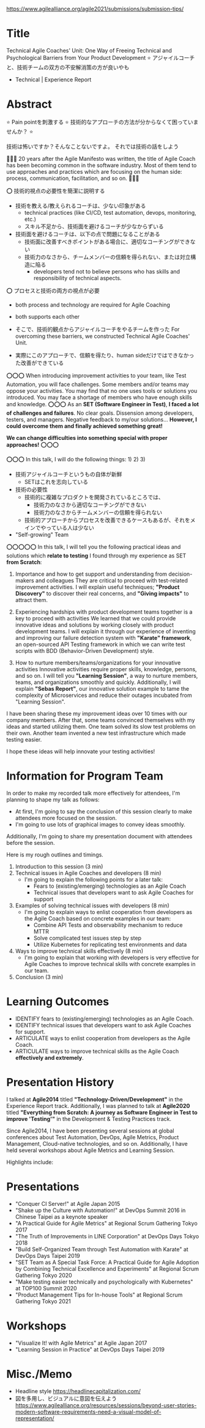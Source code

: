 
https://www.agilealliance.org/agile2021/submissions/submission-tips/


# Title
Technical Agile Coaches' Unit:
One Way of Freeing Technical and Psychological Barriers from Your Product Development
⭐️ アジャイルコーチと、技術チームの双方の不安解消策の方が良いやも
- Technical | Experience Report



# Abstract
⭐️ Pain pointを刺激する
⭐️ 技術的なアプローチの方法が分からなくて困っていませんか？ ⭐️

技術は怖いですか？そんなことないですよ。
それでは技術の話をしよう


🔵🔵🔵
20 years after the Agile Manifesto was written, the title of Agile Coach has been becoming common in the software industry. Most of them tend to use approaches and practices which are focusing on the human side: process, communication, facilitation, and so on.
🔵🔵🔵


⭕️ 技術的視点の必要性を簡潔に説明する
- 技術を教える/教えられるコーチは、少ない印象がある
    - technical practices (like CI/CD, test automation, devops, monitoring, etc.)
    - スキル不足から、技術面を避けるコーチが少なからずいる
- 技術面を避けるコーチは、以下の点で問題になることがある
    - 技術面に改善すべきポイントがある場合に、適切なコーチングができない
    - 技術力のなさから、チームメンバーの信頼を得られない、または対立構造に陥る
        - developers tend not to believe persons who has skills and responsibility of technical aspects.


⭕️ プロセスと技術の両方の視点が必要
- both process and technology are required for Agile Coaching
- both supports each other

- そこで、技術的観点からアジャイルコーチをやるチームを作った
For overcoming these barriers, we constructed Technical Agile Coaches' Unit.

- 実際にこのアプローチで、信頼を得たり、human sideだけではできなかった改善ができている



⭕️⭕️⭕️
When introducing improvement activities to your team, like Test Automation, you will face challenges. Some members and/or teams may oppose your activities. You may find that no one uses tools or solutions you introduced. You may face a shortage of members who have enough skills and knowledge.
⭕️⭕️⭕️
As an **SET (Software Engineer in Test)**, **I faced a lot of challenges and failures**. No clear goals. Dissension among developers, testers, and managers. Negative feedback to my/our solutions... **However, I could overcome them and finally achieved something great!**

**We can change difficulties into something special with proper approaches!**
⭕️⭕️⭕️






⭕️⭕️⭕️
In this talk, I will do the following things:
1)
2)
3)

- 技術アジャイルコーチというもの自体が新鮮
    - SETはこれを志向している
- 技術の必要性
    - 技術的に複雑なプロダクトを開発されているところでは、
        - 技術力のなさから適切なコーチングができない
        - 技術力のなさからチームメンバーの信頼を得られない
    - 技術的アプローチからプロセスを改善できるケースもあるが、それをメインでやっている人は少ない
- "Self-growing" Team


⭕️⭕️⭕️⭕️⭕️
In this talk, I will tell you the following practical ideas and solutions which **relate to testing** I found through my experience as SET **from Scratch**:

1) Importance and how to get support and understanding from decision-makers and colleagues
They are critical to proceed with test-related improvement activities. I will explain useful techniques; **"Product Discovery"** to discover their real concerns, and **"Giving impacts"** to attract them.

2) Experiencing hardships with product development teams together is a key to proceed with activities
We learned that we could provide innovative ideas and solutions by working closely with product development teams. I will explain it through our experience of inventing and improving our failure detection system with **"Karate" framework**, an open-sourced API Testing framework in which we can write test scripts with BDD (Behavior-Driven Development) style.

3) How to nurture members/teams/organizations for your innovative activities
Innovative activities require proper skills, knowledge, persons, and so on. I will tell you **"Learning Session"**, a way to nurture members, teams, and organizations smoothly and quickly. Additionally, I will explain **"Sebas Report"**, our innovative solution example to tame the complexity of Microservices and reduce their outages incubated from "Learning Session".

I have been sharing these my improvement ideas over 10 times with our company members. After that, some teams convinced themselves with my ideas and started utilizing them. One team solved its slow test problems on their own. Another team invented a new test infrastructure which made testing easier.

I hope these ideas will help innovate your testing activities!





# Information for Program Team
In order to make my recorded talk more effectively for attendees, I'm planning to shape my talk as follows:
- At first, I'm going to say the conclusion of this session clearly to make attendees more focused on the session.
- I'm going to use lots of graphical images to convey ideas smoothly.

Additionally, I'm going to share my presentation document with attendees before the session.

Here is my rough outlines and timings.

1. Introduction to this session (3 min)
2. Technical issues in Agile Coaches and developers (8 min)
    - I'm going to explain the following points for a later talk:
        - Fears to (existing/emerging) technologies as an Agile Coach
        - Technical issues that developers want to ask Agile Coaches for support
3. Examples of solving technical issues with developers (8 min)
    - I'm going to explain ways to enlist cooperation from developers as the Agile Coach based on concrete examples in our team:
        - Combine API Tests and observability mechanism to reduce MTTR
        - Solve complicated test issues step by step
        - Utilize Kubernetes for replicating test environments and data
4. Ways to improve technical skills effectively (8 min)
    - I'm going to explain that working with developers is very effective for Agile Coaches to improve technical skills with concrete examples in our team.
5. Conclusion (3 min)



# Learning Outcomes
- IDENTIFY fears to (existing/emerging) technologies as an Agile Coach.
- IDENTIFY technical issues that developers want to ask Agile Coaches for support.
- ARTICULATE ways to enlist cooperation from developers as the Agile Coach.
- ARTICULATE ways to improve technical skills as the Agile Coach **effectively and extremely**.



# Presentation History
I talked at **Agile2014** titled **"Technology-Driven/Development"** in the Experience Report track.
Additionally, I was planned to talk at **Agile2020** titled **"Everything from Scratch: A journey as Software Engineer in Test to improve 'Testing'"** in the Development & Testing Practices track.

Since Agile2014, I have been presenting several sessions at global conferences
about Test Automation, DevOps, Agile Metrics, Product Management, Cloud-native technologies, and so on.
Additionally, I have held several workshops about Agile Metrics and Learning Session.

Highlights include:

# Presentations
- "Conquer CI Server!" at Agile Japan 2015
- "Shake up the Culture with Automation!" at DevOps Summit 2016 in Chinese Taipei as a keynote speaker
- "A Practical Guide for Agile Metrics" at Regional Scrum Gathering Tokyo 2017
- "The Truth of Improvements in LINE Corporation" at DevOps Days Tokyo 2018
- "Build Self-Organized Team through Test Automation with Karate" at DevOps Days Taipei 2019
- "SET Team as A Special Task Force: A Practical Guide for Agile Adoption by Combining Technical Excellence and Experiments" at Regional Scrum Gathering Tokyo 2020
- "Make testing easier technically and psychologically with Kubernetes" at TOP100 Summit 2020
- "Product Management Tips for In-house Tools" at Regional Scrum Gathering Tokyo 2021

# Workshops
- "Visualize It! with Agile Metrics" at Agile Japan 2017
- "Learning Session in Practice" at DevOps Days Taipei 2019



# Misc./Memo
- Headline style
    https://headlinecapitalization.com/
- 図を多用し、ビジュアルに意図を伝えよう
    https://www.agilealliance.org/resources/sessions/beyond-user-stories-modern-software-requirements-need-a-visual-model-of-representation/
